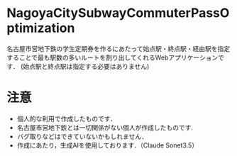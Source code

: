 # NagoyaCitySubwayCommuterPassOptimization
名古屋市営地下鉄の学生定期券を作るにあたって始点駅・終点駅・経由駅を指定することで最も駅数の多いルートを割り出してくれるWebアプリケーションです．
(始点駅と終点駅は指定する必要はありません)

# 注意
- 個人的な利用で作成したものです．
- 名古屋市営地下鉄とは一切関係がない個人が作成したものです.
- バグ取りなどはできていないかもしれません．
- 作成にあたり，生成AIを使用しております．（Claude Sonet3.5）

